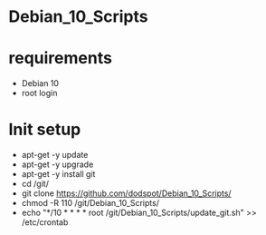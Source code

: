 # Debian_10_Scripts

# requirements
- Debian 10
- root login

# Init setup
- apt-get -y update
- apt-get -y upgrade
- apt-get -y install git
- cd /git/
- git clone https://github.com/dodspot/Debian_10_Scripts/
- chmod -R 110 /git/Debian_10_Scripts/
- echo "*/10 * * * * root /git/Debian_10_Scripts/update_git.sh" >> /etc/crontab
